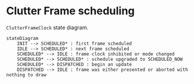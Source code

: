 # Clutter Frame scheduling

`ClutterFrameClock` state diagram.

```mermaid
stateDiagram
    INIT --> SCHEDULED* : first frame scheduled
    IDLE --> SCHEDULED* : next frame scheduled
    SCHEDULED* --> IDLE : frame clock inhibited or mode changed
    SCHEDULED* --> SCHEDULED* : schedule upgraded to SCHEDULED_NOW
    SCHEDULED* --> DISPATCHED : begin an update
    DISPATCHED --> IDLE : frame was either presented or aborted with nothing to draw
```
